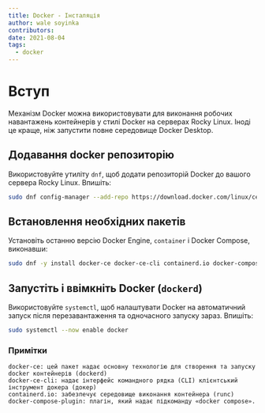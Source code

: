 ```yaml
---
title: Docker - Інсталяція
author: wale soyinka
contributors:
date: 2021-08-04
tags:
  - docker
---
```


# Вступ

Механізм Docker можна використовувати для виконання робочих навантажень контейнерів у стилі Docker на серверах Rocky Linux. Іноді це краще, ніж запустити повне середовище Docker Desktop.

## Додавання docker репозиторію

Використовуйте утиліту `dnf`, щоб додати репозиторій Docker до вашого сервера Rocky Linux. Впишіть:

```bash
sudo dnf config-manager --add-repo https://download.docker.com/linux/centos/docker-ce.repo
```

## Встановлення необхідних пакетів

Установіть останню версію Docker Engine, `container` і Docker Compose, виконавши:

```bash
sudo dnf -y install docker-ce docker-ce-cli containerd.io docker-compose-plugin
```

## Запустіть і ввімкніть Docker (`dockerd`)

Використовуйте `systemctl`, щоб налаштувати Docker на автоматичний запуск після перезавантаження та одночасного запуску зараз. Впишіть:

```bash
sudo systemctl --now enable docker
```

### Примітки

```docker
docker-ce: цей пакет надає основну технологію для створення та запуску docker контейнерів (dockerd)
docker-ce-cli: надає інтерфейс командного рядка (CLI) клієнтський інструмент докера (докер)
containerd.io: забезпечує середовище виконання контейнера (runc)
docker-compose-plugin: плагін, який надає підкоманду «docker compose». 
```
